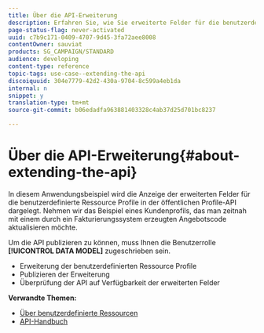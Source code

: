 ```yaml
---
title: Über die API-Erweiterung
description: Erfahren Sie, wie Sie erweiterte Felder für die benutzerdefinierten Ressourcenprofile in der öffentlichen Profil-API verfügbar machen.
page-status-flag: never-activated
uuid: c7b9c171-0409-4707-9d45-3fa72aee8008
contentOwner: sauviat
products: SG_CAMPAIGN/STANDARD
audience: developing
content-type: reference
topic-tags: use-case--extending-the-api
discoiquuid: 304e7779-42d2-430a-9704-8c599a4eb1da
internal: n
snippet: y
translation-type: tm+mt
source-git-commit: b06edadfa963881403328c4ab37d25d701bc8237

---
```



# Über die API-Erweiterung{#about-extending-the-api}

In diesem Anwendungsbeispiel wird die Anzeige der erweiterten Felder für die benutzerdefinierte Ressource Profile in der öffentlichen Profile-API dargelegt. Nehmen wir das Beispiel eines Kundenprofils, das man zeitnah mit einem durch ein Fakturierungssystem erzeugten Angebotscode aktualisieren möchte.

Um die API publizieren zu können, muss Ihnen die Benutzerrolle **[!UICONTROL DATA MODEL]** zugeschrieben sein.

* Erweiterung der benutzerdefinierten Ressource Profile
* Publizieren der Erweiterung
* Überprüfung der API auf Verfügbarkeit der erweiterten Felder

**Verwandte Themen:**

* [Über benutzerdefinierte Ressourcen](../../developing/using/data-model-concepts.md)
* [API-Handbuch](../../api/using/about-campaign-standard-apis.md)
